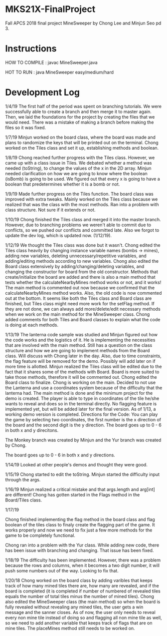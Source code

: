
# MKS21X-FinalProject
Fall APCS 2018 final project MineSweeper by Chong Lee and Minjun Seo pd 3.

# Instructions

HOW TO COMPILE : javac MineSweeper.java

HOT TO RUN : java MineSweeper easy/medium/hard

# Development Log

1/4/19 The first half of the period was spent on branching tutorials. We were successfully able to create a branch and then merge it to master again. Then, we laid the foundations for the project by creating the files that we would need. There was a mistake of making a branch before making the files so it was fixed.

1/7/19 Minjun worked on the board class, where the board was made and plans to randomize the keys that will be printed out on the terminal. Chong worked on the Tiles class and set it up, establishing methods and boolean.

1/8/19 Chong reached further progress with the Tiles class. However, we came up with a class issue in Tiles. We debated whether a method was needed (toString), to change the values of the x in the 2D array. Minjun needed clarification on how we are going to know where the boolean (isBomb) is going to be used. We figured out that every x is going to have a boolean that predetermines whether it is a bomb or not.

1/9/19 Made further progress on the Tiles function. The board class was improved with extra tweaks. Mainly worked on the Tiles class because we realized that was the class with the most methods. Ran into a problem with class structure. Not sure if it extends or not.

1/10/19 Chong finished the Tiles class and merged it into the master branch. However, due to branching problems we weren't able to commit due to conflicts, so we pushed our conflicts and committed late. Also we forgot to update the dev log, which is updated now. (1/12/19).

1/12/19 We thought the Tiles class was done but it wasn't. Chong edited the Tiles class heavily by changing instance variable names (bombs -> mines), adding new variables, deleting unnecessary/repetitive variables, and adding/editing methods according to new variables. Chong also edited the Board class extensively by adding/changing/deleting variables, and changing the constructor for board from the old constructor. Methods that create/initialize the board are added and there is also a main method that tests whether the calculateNearbyMines method works or not, and it works! The main method is commented out now because we confirmed that the calculateNearbyMines method works. Also, the old code is now commented out at the bottom. It seems like both the Tiles class and Board class are finished, but Tiles class might need more work for the setFlag method. If they are not done, we can always add more/delete/edit necessary methods when we work on the main method for the MineSweeper class. Chong added comments for both Tiles and Board classes to explain what the code is doing at each methods.

1/13/19 The lanterna code sample was studied and Minjun figured out how the code works and the logistics of it. He is implementing the necessities that are involved with the main method. Still has a question on the class structure and how we are going to implement methods from the Board class. Will discuss with Chong later in the day. Also, due to time constraints, the flag feature will be removed for the demo. Possibly will add later on if more time is allotted. Minjun realized the Tiles class will be edited due to the fact that it shares some of the methods with Board. Board is more suited to take those methods, therefore it will be commented out. Chong edited the Board class to finalize. Chong is working on the main. Decided to not use the Lanterna and use a coordinates system because of the difficulty that the lanterna had. The main method is done and the minimum project for the demo is created. The player is able to type in coordinates of the tile he/she wants to reveal and does so in the terminal directly. No flagging feature is implemented yet, but will be added later for the final version. As of 1/13, a working demo version is completed.
Directions for the Code:
You can play the game by selecting two coordinates,
the first number is the x direction of the board and the second digit is the y direction.
The board goes up to 0 - 6 in both x and y direcitons.

The Monkey branch was created by Minjun and the Yur branch was created by Chong.

The board goes up to 0 - 6 in both x and y directions.

1/14/19
Looked at other people's demos and thought they were good.

1/15/19
Chong started to edit the toString. Minjun started the difficulty input through the args.

1/16/19
Minjun realized a critical mistake and that args.length and arg[int] are different! Chong has gotten started in the Flags method in the Board/Tiles class.

1/17/19

Chong finished implementing the flag method in the board class and flag boolean of the tiles class to finaly create the flagging part of the game. It works properly and now we need to fix just a few more methods for the game to be completely functional.

Chong ran into a problem with the Yur class. While adding new code, there has been issue with branching and changing. That issue has been fixed.

1/18/19
The difficulty has been implemented. However, there was a problem because the rows and columns, when it becomes a two digit number, it will push some numbers out of the way. Looking to fix that.

1/20/18
Chong worked on the board class by adding varibles that keeps track of how many mined tiles there are, how many are revealed, and if the board is completed (it is completed if number of numbered of revealed tiles equals the number of total tiles minus the number of mined tiles). Chong also edited the MineSweeper class (the main method) so when the board is fully revealed without revealing any mined tiles, the user gets a win message and the sanner closes. As of now, the user only needs to reveal every non mine tile instead of doing so and flagging all non mine tile as well, so we need to add another variable that keeps track of flags that are on mine tiles. The placeMines method still needs to be worked on.
